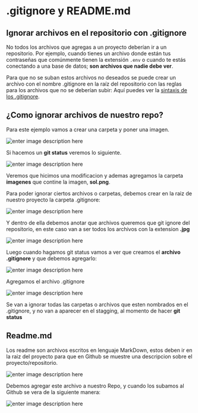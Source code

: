 ﻿# .gitignore y README.md

## Ignorar archivos en el repositorio con .gitignore

No todos los archivos que agregas a un proyecto deberían ir a un repositorio. Por ejemplo, cuando tienes un archivo donde están tus contraseñas que comúnmente tienen la extensión `.env` o cuando te estás conectando a una base de datos; **son archivos que nadie debe ver**.

Para que no se suban estos archivos no deseados se puede crear un archivo con el nombre .gitignore en la raíz del repositorio con las reglas para los archivos que no se deberían subir: Aquí puedes ver la [sintaxis de los .gitignore](https://git-scm.com/docs/gitignore).

## ¿Como ignorar archivos de nuestro repo?

Para este ejemplo vamos a crear una carpeta y poner una imagen.

![enter image description here](https://i.ibb.co/8Y9RNYN/Screenshot-59.png)

Si hacemos un **git status** veremos lo siguiente.

![enter image description here](https://i.ibb.co/RTgYPBY/Screenshot-60.png)

Veremos que hicimos una modificacion y ademas agregamos la carpeta **imagenes** que contine la imagen, **sol.png**.

Para poder ignorar ciertos archivos o carpetas, debemos crear en la raiz de nuestro proyecto la carpeta .gitignore:

![enter image description here](https://i.ibb.co/LQqR405/Screenshot-61.png)

Y dentro de ella debemos anotar que archivos queremos que git ignore del repositorio, en este caso van a ser todos los archivos con la extension **.jpg**

![enter image description here](https://i.ibb.co/YdMQPQd/Screenshot-62.png)

Luego cuando hagamos git status vamos a ver que creamos el **archivo .gitignore** y que debemos agregarlo:

![enter image description here](https://i.ibb.co/kQkTWPL/Screenshot-63.png)

Agregamos el archivo .gitignore

![enter image description here](https://i.ibb.co/sV3C4zg/Screenshot-64.png)

Se van a ignorar todas las carpetas o archivos que esten nombrados en el .gitignore, y no van a aparecer en el stagging, al momento de hacer **git status**

## Readme.md

Los readme son archivos escritos en lenguaje MarkDown, estos deben ir en la raiz del proyecto para que en Github se muestre una descripcion sobre el proyecto/repositorio.

![enter image description here](https://i.ibb.co/f2mYBFx/Screenshot-65.png)

Debemos agregar este archivo a nuestro Repo, y cuando los subamos al Github se vera de la siguiente manera:

![enter image description here](https://i.ibb.co/ScXWCZn/Screenshot-66.png)
